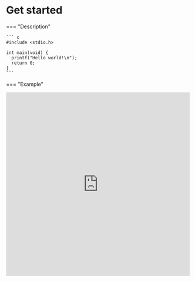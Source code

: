 # Get started

=== "Description"

    ``` c
    #include <stdio.h>

    int main(void) {
      printf("Hello world!\n");
      return 0;
    }
    ```

=== "Example"
    <div><script id="asciicast-330532" src="https://asciinema.org/a/330532.js" async></script></div>
    <div><iframe style="height: 500px;overflow: auto; margin: 0px; border: 0px; width: 500px;" src="https://asciinema.org/a/407282/embed?" scrolling="yes"></iframe></div>


    
    



